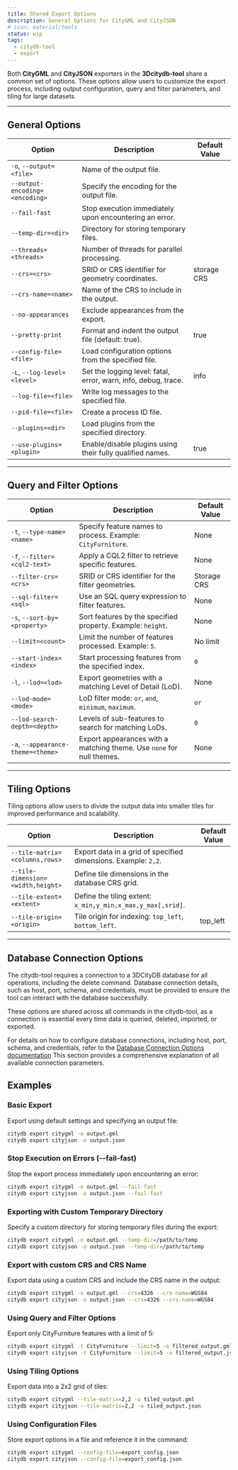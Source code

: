 ```yaml
---
title: Shared Export Options
description: General Options for CityGML and CityJSON
# icon: material/tools
status: wip
tags:
  - citydb-tool
  - export
---
```


Both **CityGML** and **CityJSON** exporters in the **3Dcitydb-tool** share a common set of options.
These options allow users to customize the export process, including output configuration, query and
filter parameters, and tiling for large datasets.

---

## General Options

| Option                        | Description                                              | Default Value |
|-------------------------------|----------------------------------------------------------|---------------|
| `-o`, `--output=<file>`       | Name of the output file.                                 |               |
| `--output-encoding=<encoding>`| Specify the encoding for the output file.                |               |
| `--fail-fast`                 | Stop execution immediately upon encountering an error.  |               |
| `--temp-dir=<dir>`            | Directory for storing temporary files.                  |               |
| `--threads=<threads>`         | Number of threads for parallel processing.              |               |
| `--crs=<crs>`                 | SRID or CRS identifier for geometry coordinates.         | storage CRS   |
| `--crs-name=<name>`           | Name of the CRS to include in the output.               |               |
| `--no-appearances`            | Exclude appearances from the export.                    |               |
| `--pretty-print`              | Format and indent the output file (default: true).      | true          |
| `--config-file=<file>`        | Load configuration options from the specified file.     |               |
| `-L`, `--log-level=<level>`   | Set the logging level: fatal, error, warn, info, debug, trace. | info      |
| `--log-file=<file>`           | Write log messages to the specified file.               |               |
| `--pid-file=<file>`           | Create a process ID file.                               |               |
| `--plugins=<dir>`             | Load plugins from the specified directory.              |               |
| `--use-plugins=<plugin>`      | Enable/disable plugins using their fully qualified names. | true          |

---

## Query and Filter Options

| Option                        | Description                                              | Default Value      |
|-------------------------------|----------------------------------------------------------|--------------------|
| `-t`, `--type-name=<name>`    | Specify feature names to process. Example: `CityFurniture`. | None               |
| `-f`, `--filter=<cql2-text>`  | Apply a CQL2 filter to retrieve specific features.       | None               |
| `--filter-crs=<crs>`          | SRID or CRS identifier for the filter geometries.        | Storage CRS        |
| `--sql-filter=<sql>`          | Use an SQL query expression to filter features.          | None               |
| `-s`, `--sort-by=<property>`  | Sort features by the specified property. Example: `height`. | None               |
| `--limit=<count>`             | Limit the number of features processed. Example: `5`.    | No limit           |
| `--start-index=<index>`       | Start processing features from the specified index.      | `0`                |
| `-l`, `--lod=<lod>`           | Export geometries with a matching Level of Detail (LoD). | None               |
| `--lod-mode=<mode>`           | LoD filter mode: `or`, `and`, `minimum`, `maximum`.      | `or`               |
| `--lod-search-depth=<depth>`  | Levels of sub-features to search for matching LoDs.      | `0`                |
| `-a`, `--appearance-theme=<theme>` | Export appearances with a matching theme. Use `none` for null themes. | None               |

---

## Tiling Options

Tiling options allow users to divide the output data into smaller tiles for improved performance and scalability.

| Option                          | Description                                              | Default Value |
|---------------------------------|----------------------------------------------------------|---------------|
| `--tile-matrix=<columns,rows>`  | Export data in a grid of specified dimensions. Example: `2,2`. |               |
| `--tile-dimension=<width,height>`| Define tile dimensions in the database CRS grid.         |               |
| `--tile-extent=<extent>`        | Define the tiling extent: `x_min,y_min,x_max,y_max[,srid]`. |               |
| `--tile-origin=<origin>`        | Tile origin for indexing: `top_left`, `bottom_left`. | top_left |

---

## Database Connection Options

The citydb-tool requires a connection to a 3DCityDB database for all operations, including the delete command.
Database connection details, such as host, port, schema, and credentials, must be provided to ensure the
tool can interact with the database successfully.

These options are shared across all commands in the citydb-tool, as a connection is essential every time data
is queried, deleted, imported, or exported.

For details on how to configure database connections, including host, port, schema, and credentials,
refer to the [Database Connection Options documentation](db-connection.md) This section provides a comprehensive explanation of
all available connection parameters.

## Examples

### Basic Export

Export using default settings and specifying an output file:

```bash
citydb export citygml -o output.gml
citydb export cityjson -o output.json
```

### Stop Execution on Errors (--fail-fast)

Stop the export process immediately upon encountering an error:

```bash
citydb export citygml -o output.gml --fail-fast
citydb export cityjson -o output.json --fail-fast
```

### Exporting with Custom Temporary Directory

Specify a custom directory for storing temporary files during the export:

```bash
citydb export citygml -o output.gml --temp-dir=/path/to/temp
citydb export cityjson -o output.json --temp-dir=/path/to/temp
```

### Export with custom CRS and CRS Name

Export data using a custom CRS and include the CRS name in the output:

```bash
citydb export citygml -o output.gml --crs=4326 --crs-name=WGS84
citydb export cityjson -o output.json --crs=4326 --crs-name=WGS84
```

### Using Query and Filter Options

Export only CityFurniture features with a limit of 5:

```bash
citydb export citygml -t CityFurniture --limit=5 -o filtered_output.gml
citydb export cityjson -t CityFurniture --limit=5 -o filtered_output.json
```

### Using Tiling Options

Export data into a 2x2 grid of tiles:

```bash
citydb export citygml --tile-matrix=2,2 -o tiled_output.gml
citydb export cityjson --tile-matrix=2,2 -o tiled_output.json
```

### Using Configuration Files

Store export options in a file and reference it in the command:

```bash
citydb export citygml --config-file=export_config.json
citydb export cityjson --config-file=export_config.json
```
